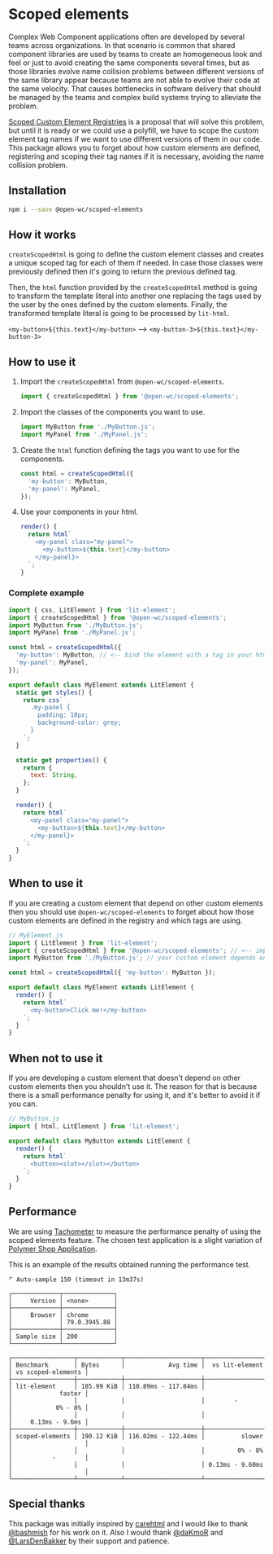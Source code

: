 # Scoped elements

[//]: # 'AUTO INSERT HEADER PREPUBLISH'

Complex Web Component applications often are developed by several teams across
organizations. In that scenario is common that shared component libraries are
used by teams to create an homogeneous look and feel or just to avoid creating
the same components several times, but as those libraries evolve name collision
problems between different versions of the same library appear because teams are
not able to evolve their code at the same velocity. That causes bottlenecks in
software delivery that should be managed by the teams and complex build systems
trying to alleviate the problem.

[Scoped Custom Element Registries](https://github.com/w3c/webcomponents/issues/716)
is a proposal that will solve this problem, but until it is ready or we could
use a polyfill, we have to scope the custom element tag names if we want to use
different versions of them in our code. This package allows you to forget about
how custom elements are defined, registering and scoping their tag names if it is
necessary, avoiding the name collision problem.

## Installation

```bash
npm i --save @open-wc/scoped-elements
```

## How it works

`createScopedHtml` is going to define the custom element classes and creates a
unique scoped tag for each of them if needed. In case those classes were
previously defined then it's going to return the previous defined tag.

Then, the `html` function provided by the `createScopedHtml` method is going to
transform the template literal into another one replacing the tags used by the
user by the ones defined by the custom elements. Finally, the transformed
template literal is going to be processed by `lit-html`.

`<my-button>${this.text}</my-button>` --> `<my-button-3>${this.text}</my-button-3>`

## How to use it

1. Import the `createScopedHtml` from `@open-wc/scoped-elements`.

   ```js
   import { createScopedHtml } from '@open-wc/scoped-elements';
   ```

2. Import the classes of the components you want to use.

   ```js
   import MyButton from './MyButton.js';
   import MyPanel from './MyPanel.js';
   ```

3. Create the `html` function defining the tags you want to use for the
   components.

   ```js
   const html = createScopedHtml({
     'my-button': MyButton,
     'my-panel': MyPanel,
   });
   ```

4. Use your components in your html.

   ```js
   render() {
     return html`
       <my-panel class="my-panel">
         <my-button>${this.text}</my-button>
       </my-panel}>
     `;
   }
   ```

### Complete example

```js
import { css, LitElement } from 'lit-element';
import { createScopedHtml } from '@open-wc/scoped-elements';
import MyButton from './MyButton.js';
import MyPanel from './MyPanel.js';

const html = createScopedHtml({
  'my-button': MyButton, // <-- bind the element with a tag in your html
  'my-panel': MyPanel,
});

export default class MyElement extends LitElement {
  static get styles() {
    return css`
      .my-panel {
        padding: 10px;
        background-color: grey;
      }
    `;
  }

  static get properties() {
    return {
      text: String,
    };
  }

  render() {
    return html`
      <my-panel class="my-panel">
        <my-button>${this.text}</my-button>
      </my-panel}>
    `;
  }
}
```

## When to use it

If you are creating a custom element that depend on other custom elements then
you should use `@open-wc/scoped-elements` to forget about how those custom
elements are defined in the registry and which tags are using.

```js
// MyElement.js
import { LitElement } from 'lit-element';
import { createScopedHtml } from '@open-wc/scoped-elements'; // <-- import the autoDefine and html functions
import MyButton from './MyButton.js'; // your custom element depends on it

const html = createScopedHtml({ 'my-button': MyButton });

export default class MyElement extends LitElement {
  render() {
    return html`
      <my-button>Click me!</my-button>
    `;
  }
}
```

## When not to use it

If you are developing a custom element that doesn't depend on other custom
elements then you shouldn't use it. The reason for that is because there is a
small performance penalty for using it, and it's better to avoid it if you can.

```js
// MyButton.js
import { html, LitElement } from 'lit-element';

export default class MyButton extends LitElement {
  render() {
    return html`
      <button><slot></slot></button>
    `;
  }
}
```

## Performance

We are using [Tachometer](https://github.com/Polymer/tachometer) to measure the
performance penalty of using the scoped elements feature. The chosen test
application is a slight variation of [Polymer Shop Application](https://shop.polymer-project.org).

This is an example of the results obtained running the performance test.

```
⠋ Auto-sample 150 (timeout in 13m37s)

┌─────────────┬──────────────┐
│     Version │ <none>       │
├─────────────┼──────────────┤
│     Browser │ chrome       │
│             │ 79.0.3945.88 │
├─────────────┼──────────────┤
│ Sample size │ 200          │
└─────────────┴──────────────┘

┌─────────────────┬────────────┬─────────────────────┬─────────────────┬────────────────────┐
│ Benchmark       │ Bytes      │            Avg time │  vs lit-element │ vs scoped-elements │
├─────────────────┼────────────┼─────────────────────┼─────────────────┼────────────────────┤
│ lit-element     │ 185.99 KiB │ 110.89ms - 117.84ms │                 │             faster │
│                 │            │                     │        -        │            0% - 8% │
│                 │            │                     │                 │     0.13ms - 9.6ms │
├─────────────────┼────────────┼─────────────────────┼─────────────────┼────────────────────┤
│ scoped-elements │ 190.12 KiB │ 116.02ms - 122.44ms │          slower │                    │
│                 │            │                     │         0% - 8% │           -        │
│                 │            │                     │ 0.13ms - 9.60ms │                    │
└─────────────────┴────────────┴─────────────────────┴─────────────────┴────────────────────┘
```

## Special thanks

This package was initially inspired by [carehtml](https://github.com/bashmish/carehtml) and I would like to
thank [@bashmish](https://github.com/bashmish) for his work on it.
Also I would thank [@daKmoR](https://github.com/daKmoR) and [@LarsDenBakker](https://github.com/LarsDenBakker)
by their support and patience.

<script>
  export default {
    mounted() {
      const editLink = document.querySelector('.edit-link a');
      if (editLink) {
        const url = editLink.href;
        editLink.href = url.substr(0, url.indexOf('/master/')) + '/master/packages/classes-in-html/README.md';
      }
    }
  }
</script>
